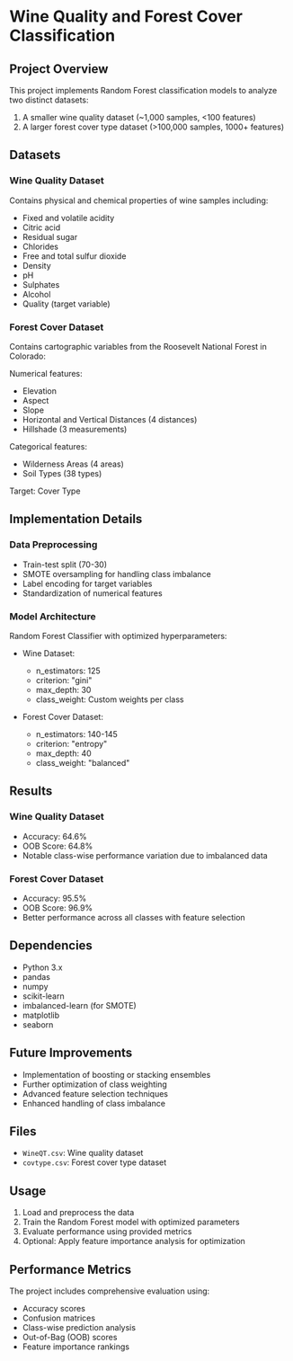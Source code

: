 # Wine Quality and Forest Cover Classification

## Project Overview
This project implements Random Forest classification models to analyze two distinct datasets:
1. A smaller wine quality dataset (~1,000 samples, <100 features)
2. A larger forest cover type dataset (>100,000 samples, 1000+ features)

## Datasets

### Wine Quality Dataset
Contains physical and chemical properties of wine samples including:
- Fixed and volatile acidity
- Citric acid
- Residual sugar
- Chlorides
- Free and total sulfur dioxide
- Density
- pH
- Sulphates
- Alcohol
- Quality (target variable)

### Forest Cover Dataset
Contains cartographic variables from the Roosevelt National Forest in Colorado:

Numerical features:
- Elevation
- Aspect
- Slope
- Horizontal and Vertical Distances (4 distances)
- Hillshade (3 measurements)

Categorical features:
- Wilderness Areas (4 areas)
- Soil Types (38 types)

Target: Cover Type

## Implementation Details

### Data Preprocessing
- Train-test split (70-30)
- SMOTE oversampling for handling class imbalance
- Label encoding for target variables
- Standardization of numerical features

### Model Architecture
Random Forest Classifier with optimized hyperparameters:
- Wine Dataset:
  - n_estimators: 125
  - criterion: "gini"
  - max_depth: 30
  - class_weight: Custom weights per class
  
- Forest Cover Dataset:
  - n_estimators: 140-145
  - criterion: "entropy"
  - max_depth: 40
  - class_weight: "balanced"

## Results

### Wine Quality Dataset
- Accuracy: 64.6%
- OOB Score: 64.8%
- Notable class-wise performance variation due to imbalanced data

### Forest Cover Dataset
- Accuracy: 95.5%
- OOB Score: 96.9%
- Better performance across all classes with feature selection

## Dependencies
- Python 3.x
- pandas
- numpy
- scikit-learn
- imbalanced-learn (for SMOTE)
- matplotlib
- seaborn

## Future Improvements
- Implementation of boosting or stacking ensembles
- Further optimization of class weighting
- Advanced feature selection techniques
- Enhanced handling of class imbalance

## Files
- `WineQT.csv`: Wine quality dataset
- `covtype.csv`: Forest cover type dataset

## Usage
1. Load and preprocess the data
2. Train the Random Forest model with optimized parameters
3. Evaluate performance using provided metrics
4. Optional: Apply feature importance analysis for optimization

## Performance Metrics
The project includes comprehensive evaluation using:
- Accuracy scores
- Confusion matrices
- Class-wise prediction analysis
- Out-of-Bag (OOB) scores
- Feature importance rankings
